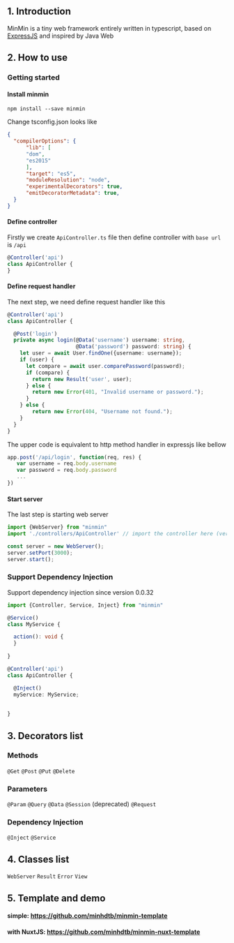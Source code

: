 ## 1. Introduction

MinMin is a tiny web framework entirely written in typescript, based on [ExpressJS](https://expressjs.com/) and inspired by Java Web

## 2. How to use

### Getting started

#### Install minmin

```npm install --save minmin```

Change tsconfig.json looks like

```json
{
  "compilerOptions": {     
      "lib": [
      "dom",
      "es2015"
      ],
      "target": "es5",
      "moduleResolution": "node",
      "experimentalDecorators": true,
      "emitDecoratorMetadata": true,      
  }
}
```

#### Define controller 

Firstly we create ```ApiController.ts``` file then define controller with ```base url``` is ```/api```

```ts
@Controller('api')
class ApiController {
}
```

#### Define request handler

The next step, we need define request handler like this

```ts
@Controller('api')
class ApiController {

  @Post('login')
  private async login(@Data('username') username: string,
                      @Data('password') password: string) {
    let user = await User.findOne({username: username});
    if (user) {
      let compare = await user.comparePassword(password);
      if (compare) {              
        return new Result('user', user);
      } else {
        return new Error(401, "Invalid username or password.");
      }
    } else {
        return new Error(404, "Username not found.");
    }
  }
}
```
The upper code is equivalent to http method handler in expressjs like bellow
```js
app.post('/api/login', function(req, res) {
   var username = req.body.username
   var password = req.body.password  
   ...
})
```

#### Start server

The last step is starting web server

```ts
import {WebServer} from "minmin"
import './controllers/ApiController' // import the controller here (very important)

const server = new WebServer();
server.setPort(3000);
server.start();
```

### Support Dependency Injection

Support dependency injection since version 0.0.32

```ts
import {Controller, Service, Inject} from "minmin"

@Service()
class MyService {

  action(): void {
  }
  
}

@Controller('api')
class ApiController {

  @Inject()
  myService: MyService;
  
  
}

```

## 3. Decorators list

### Methods

```@Get```
```@Post```
```@Put```
```@Delete```

### Parameters

```@Param```
```@Query```
```@Data```
```@Session``` (deprecated)
```@Request```

### Dependency Injection

```@Inject```
```@Service```

## 4. Classes list

```WebServer```
```Result```
```Error```
```View```

## 5. Template and demo

#### simple: https://github.com/minhdtb/minmin-template
#### with NuxtJS: https://github.com/minhdtb/minmin-nuxt-template
